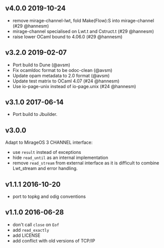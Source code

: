 v4.0.0 2019-10-24
-----------------

- remove mirage-channel-lwt, fold Make(Flow):S into mirage-channel (#29 @hannesm)
- mirage-channel specialised on Lwt.t and Cstruct.t (#29 @hannesm)
- raise lower OCaml bound to 4.06.0 (#29 @hannesm)

v3.2.0 2019-02-07
-----------------

- Port build to Dune (@avsm)
- Fix ocamldoc format to be odoc-clean (@avsm)
- Update opam metadata to 2.0 format (@avsm)
- Update test matrix to OCaml 4.07 (#24 @hannesm)
- Use io-page-unix instead of io-page.unix (#24 @hannesm)

v3.1.0 2017-06-14
-----------------

- Port build to Jbuilder.

v3.0.0
------

Adapt to MirageOS 3 CHANNEL interface:

- use `result` instead of exceptions
- hide `read_until` as an internal implementation
- remove `read_stream` from external interface as it is
  difficult to combine Lwt_stream and error handling.

v1.1.1 2016-10-20
-----------------

- port to topkg and odig conventions

v1.1.0 2016-06-28
-----------------

- don't call `close` on `Eof`
- add `read_exactly`
- add LICENSE
- add conflict with old versions of TCP/IP
